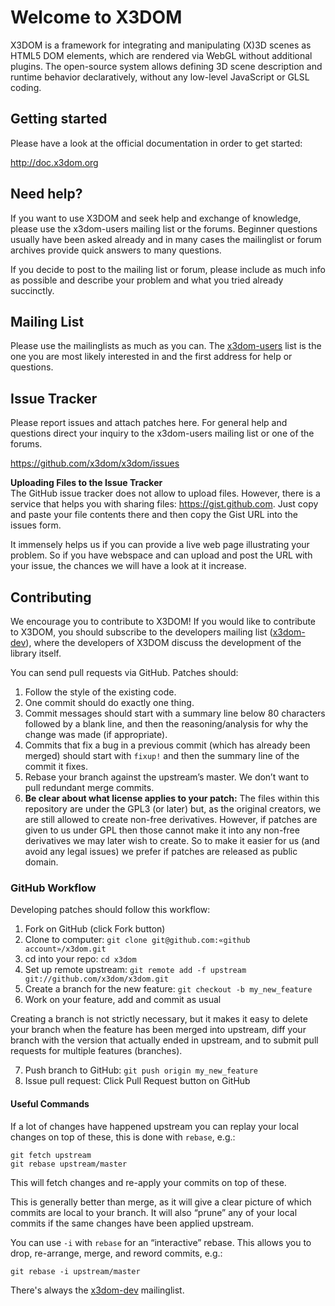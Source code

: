 Welcome to X3DOM 
================
X3DOM is a framework for integrating and manipulating (X)3D scenes as HTML5
DOM elements, which are rendered via WebGL without additional plugins.
The open-source system allows defining 3D scene description and runtime
behavior declaratively, without any low-level JavaScript or GLSL coding.


Getting started
---------------
Please have a look at the official documentation in order to get started:

http://doc.x3dom.org


Need help?
----------
If you want to use X3DOM and seek help and exchange of knowledge, please use
the x3dom-users mailing list or the forums. Beginner questions usually have
been asked already and in many cases the mailinglist or forum archives provide
quick answers to many questions.

If you decide to post to the mailing list or forum, please include as much
info as possible and describe your problem and what you tried already
succinctly.


Mailing List
-------------
Please use the mailinglists as much as you can. The 
[x3dom-users][] list is the one you are most likely interested in 
and the first address for help or questions.


Issue Tracker
-------------
Please report issues and attach patches here. For general help and questions
direct your inquiry to the x3dom-users mailing list or one of the forums.

https://github.com/x3dom/x3dom/issues


**Uploading Files to the Issue Tracker**   
The GitHub issue tracker does not allow to upload files. However, there is a
service that helps you with sharing files: https://gist.github.com. Just copy
and paste your file contents there and then copy the Gist URL into the
issues form.

It immensely helps us if you can provide a live web page illustrating your
problem. So if you have webspace and can upload and post the URL with your
issue, the chances we will have a look at it increase.


Contributing
------------
We encourage you to contribute to X3DOM! If you would like to contribute to
X3DOM, you should subscribe to the developers mailing list ([x3dom-dev][]), 
where the developers of X3DOM discuss the development of the library itself.

You can send pull requests via GitHub. Patches should:

  1. Follow the style of the existing code.
  2. One commit should do exactly one thing.
  3. Commit messages should start with a summary line below 80 characters 
     followed by a blank line, and then the reasoning/analysis for why the 
     change was made (if appropriate).
  4. Commits that fix a bug in a previous commit (which has already been 
     merged) should start with `fixup!` and then the summary line of the 
     commit it fixes.
  5. Rebase your branch against the upstream’s master. We don’t want to pull 
     redundant merge commits.
  6. **Be clear about what license applies to your patch:** The files within 
     this repository are under the GPL3 (or later) but, as the original 
     creators, we are still allowed to create non-free derivatives. However, 
     if patches are given to us under GPL then those cannot make it into any 
     non-free derivatives we may later wish to create. So to make it easier 
     for us (and avoid any legal issues) we prefer if patches are released as 
     public domain.


### GitHub Workflow

Developing patches should follow this workflow:

  1.  Fork on GitHub (click Fork button)
  2.  Clone to computer: `git clone git@github.com:«github account»/x3dom.git`
  3.  cd into your repo: `cd x3dom`
  4.  Set up remote upstream: `git remote add -f upstream git://github.com/x3dom/x3dom.git`
  5.  Create a branch for the new feature: `git checkout -b my_new_feature`
  6.  Work on your feature, add and commit as usual

Creating a branch is not strictly necessary, but it makes it easy to delete 
your branch when the feature has been merged into upstream, diff your branch 
with the version that actually ended in upstream, and to submit pull requests 
for multiple features (branches).

  7.  Push branch to GitHub: `git push origin my_new_feature`
  8.  Issue pull request: Click Pull Request button on GitHub

#### Useful Commands

If a lot of changes have happened upstream you can replay your local changes 
on top of these, this is done with `rebase`, e.g.:

    git fetch upstream
    git rebase upstream/master

This will fetch changes and re-apply your commits on top of these.

This is generally better than merge, as it will give a clear picture of which 
commits are local to your branch. It will also “prune” any of your local 
commits if the same changes have been applied upstream.

You can use `-i` with `rebase` for an “interactive” rebase. This allows you 
to drop, re-arrange, merge, and reword commits, e.g.:

	git rebase -i upstream/master

There's always the [x3dom-dev][] mailinglist.


[x3dom-users]:   https://lists.sourceforge.net/lists/listinfo/x3dom-users
[x3dom-dev]:     https://lists.sourceforge.net/lists/listinfo/x3dom-developers
[GPL 3]:         http://www.gnu.org/copyleft/gpl.html
